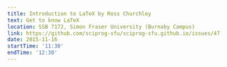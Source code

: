 ```yaml
---
title: Introduction to LaTeX by Ross Churchley
text: Get to know LaTeX
location: SSB 7172, Simon Fraser University (Burnaby Campus)
link: https://github.com/sciprog-sfu/sciprog-sfu.github.io/issues/47
date: 2015-11-16
startTime: '11:30'
endTime: '12:30'
---
```

